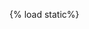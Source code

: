 
{% load static%}
<!DOCTYPE html>

<html lang="en">
<head>
    <meta charset="UTF-8">
    <meta http-equiv="X-UA-Compatible" content="IE=edge">
    <meta name="viewport" content="width=device-width, initial-scale=1.0">
    <style>
        table {
          font-family: arial, sans-serif;
          border-collapse: collapse;
          width: 70%;
        }
        .center {
            margin-left: auto;
            margin-right: auto;
        }
        
        td, th {
          border: 1px solid #dddddd;
          text-align: center;
          padding: 8px;
        }
        
        tr:nth-child(even) {
          background-color: #dddddd;
        }
        ul {
            list-style-type: none;
            margin: 0;
            padding: 0;
            overflow: hidden;
            background-color: #333;
        }

        li {
            float: left;
        }

        li a {
            display: block;
            color: white;
            text-align: center;
            padding: 14px 16px;
            text-decoration: none;
        }

        li a:hover {
            background-color: #111;
        }
    </style>
    <title>Sparks Bank</title>
</head>
<body>

    
    <ul>
        <li><a  href="http://127.0.0.1:8000">Home</a></li>
        <li><a href="customers">Customer's Data</a></li>
        <li><a href="payments">Make Transaction</a></li>
      </ul>
    <h2 style="text-align: center;">Transaction History</h2>

<table class="center">
  <tr>
    <th style="width: 80px;">Sr No.</th>
    <th style="width: 300px;">Sender</th>
    <th style="width: 300px;">Receiver</th>
    <th style="width: 100px">Amount</th>
  </tr>
  {% for hist in history_data %}
  <tr>
    <td>{{hist.id}}</td>
    <td>{{hist.senders_name}}</td>
    <td>{{hist.receivers_name}}</td>
    <th>{{hist.amount}}</th>
  </tr>
  {% endfor %}
</table>
</body>
</html>
